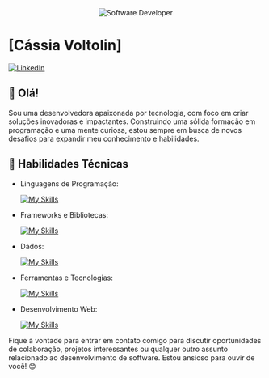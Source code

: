 <div align="center">
  <img src="https://media.istockphoto.com/id/1470350413/vector/software-developer-working-with-computers.jpg?s=612x612&w=0&k=20&c=rMDiFqhfe3PUzikjGeCuSl-x4YlXFCcnM_psO4MlOU0=" alt="Software Developer">
</div>

# [Cássia Voltolin]

[![LinkedIn](https://img.shields.io/badge/LinkedIn-[https://www.linkedin.com/jobs/search/?currentJobId=4055143021&f_C=534219&geoId=92000000&origin=COMPANY_PAGE_JOBS_CLUSTER_EXPANSION&originToLandingJobPostings=4055143021%2C4054441741%2C4042257949%2C4054442547%2C4054480765%2C4054444095%2C4041221803%2C4041032175%2C4042265324]-blue?logo=linkedin)](https://www.linkedin.com/in/[https://www.linkedin.com/jobs/search/?currentJobId=4055143021&f_C=534219&geoId=92000000&origin=COMPANY_PAGE_JOBS_CLUSTER_EXPANSION&originToLandingJobPostings=4055143021%2C4054441741%2C4042257949%2C4054442547%2C4054480765%2C4054444095%2C4041221803%2C4041032175%2C4042265324])


## 👋 Olá!

Sou uma desenvolvedora apaixonada por tecnologia, com foco em criar soluções inovadoras e impactantes. Construindo uma sólida formação em programação e uma mente curiosa, estou sempre em busca de novos desafios para expandir meu conhecimento e habilidades.

## 🚀 Habilidades Técnicas

- Linguagens de Programação: 

    [![My Skills](https://skillicons.dev/icons?i=java,javascript,python)](https://skillicons.dev)
- Frameworks e Bibliotecas: 

    [![My Skills](https://skillicons.dev/icons?i=spring,react,django)](https://skillicons.dev)
- Dados: 

    [![My Skills](https://skillicons.dev/icons?i=mysql,mongo)](https://skillicons.dev)
- Ferramentas e Tecnologias: 

    [![My Skills](https://skillicons.dev/icons?i=git,github,visualstudio,eclipse)](https://skillicons.dev)
- Desenvolvimento Web:

    [![My Skills](https://skillicons.dev/icons?i=php,html,css)](https://skillicons.dev)



Fique à vontade para entrar em contato comigo para discutir oportunidades de colaboração, projetos interessantes ou qualquer outro assunto relacionado ao desenvolvimento de software. Estou ansioso para ouvir de você! 😊

